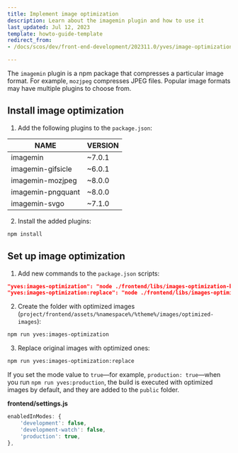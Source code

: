 ```yaml
---
title: Implement image optimization
description: Learn about the imagemin plugin and how to use it
last_updated: Jul 12, 2023
template: howto-guide-template
redirect_from:
- /docs/scos/dev/front-end-development/202311.0/yves/image-optimization-usage.html

---
```


The `imagemin` plugin is a npm package that compresses a particular image format. For example, `mozjpeg` compresses JPEG files.
Popular image formats may have multiple plugins to choose from.

## Install image optimization

1. Add the following plugins to the `package.json`:

| NAME | VERSION |
|---|---|
| imagemin | ~7.0.1 |
| imagemin-gifsicle | ~6.0.1 |
| imagemin-mozjpeg | ~8.0.0 |
| imagemin-pngquant | ~8.0.0 |
| imagemin-svgo | ~7.1.0 |

2. Install the added plugins:
```bash
npm install
```

## Set up image optimization

1. Add new commands to the `package.json` scripts:

```json
"yves:images-optimization": "node ./frontend/libs/images-optimization-build"
"yves:images-optimization:replace": "node ./frontend/libs/images-optimization-build --replace",
```

2. Create the folder with optimized images (`project/frontend/assets/%namespace%/%theme%/images/optimized-images`):

```bash
npm run yves:images-optimization
```

3. Replace original images with optimized ones:

```bash
npm run yves:images-optimization:replace
```

If you set the mode value to `true`—for example, `production: true`—when you run `npm run yves:production`, the build is executed with optimized images by default, and they are added to the `public` folder.

**frontend/settings.js**

```js
enabledInModes: {
    'development': false,
    'development-watch': false,
    'production': true,
},
```
